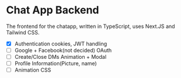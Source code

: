 # Chat App Backend

The frontend for the chatapp, written in TypeScript, uses Next.JS and Tailwind CSS.

- [X] Authentication cookies, JWT handling
- [ ] Google + Facebook(not decided) OAuth
- [ ] Create/Close DMs Animation + Modal
- [ ] Profile Information(Picture, name)
- [ ] Animation CSS